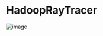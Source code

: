 HadoopRayTracer
===============
 ![image](https://github.com/flexwang/HadoopRayTracer/raw/master/scenes/images/balls.jpg)